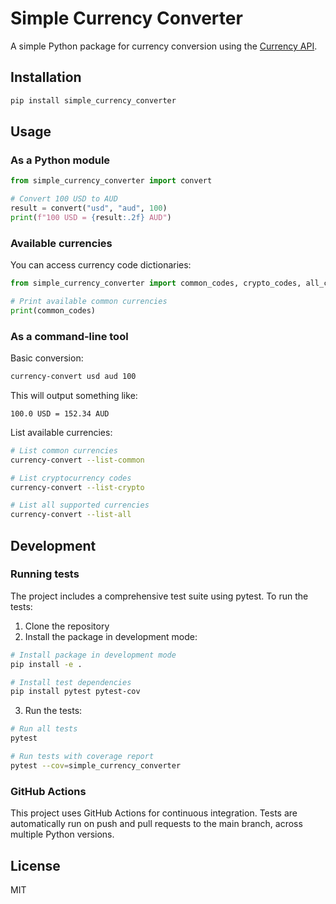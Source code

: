 # Simple Currency Converter

A simple Python package for currency conversion using the [Currency API](https://github.com/fawazahmed0/currency-api).

## Installation

```bash
pip install simple_currency_converter
```

## Usage

### As a Python module

```python
from simple_currency_converter import convert

# Convert 100 USD to AUD
result = convert("usd", "aud", 100)
print(f"100 USD = {result:.2f} AUD")
```

### Available currencies

You can access currency code dictionaries:

```python
from simple_currency_converter import common_codes, crypto_codes, all_codes

# Print available common currencies
print(common_codes)
```

### As a command-line tool

Basic conversion:
```bash
currency-convert usd aud 100
```

This will output something like:
```
100.0 USD = 152.34 AUD
```

List available currencies:
```bash
# List common currencies
currency-convert --list-common

# List cryptocurrency codes
currency-convert --list-crypto

# List all supported currencies
currency-convert --list-all
```

## Development

### Running tests

The project includes a comprehensive test suite using pytest. To run the tests:

1. Clone the repository
2. Install the package in development mode:

```bash
# Install package in development mode
pip install -e .

# Install test dependencies
pip install pytest pytest-cov
```

3. Run the tests:

```bash
# Run all tests
pytest

# Run tests with coverage report
pytest --cov=simple_currency_converter
```

### GitHub Actions

This project uses GitHub Actions for continuous integration. Tests are automatically run on push and pull requests to the main branch, across multiple Python versions.

## License

MIT
